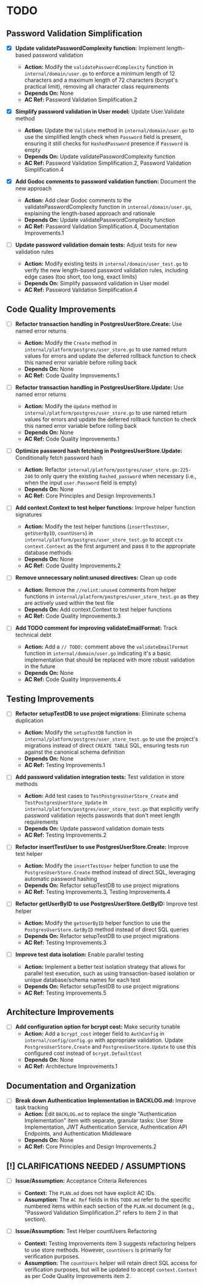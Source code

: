 # TODO

## Password Validation Simplification

- [x] **Update validatePasswordComplexity function:** Implement length-based password validation
  - **Action:** Modify the `validatePasswordComplexity` function in `internal/domain/user.go` to enforce a minimum length of 12 characters and a maximum length of 72 characters (bcrypt's practical limit), removing all character class requirements
  - **Depends On:** None
  - **AC Ref:** Password Validation Simplification.2

- [x] **Simplify password validation in User model:** Update User.Validate method
  - **Action:** Update the `Validate` method in `internal/domain/user.go` to use the simplified length check when `Password` field is present, ensuring it still checks for `HashedPassword` presence if `Password` is empty
  - **Depends On:** Update validatePasswordComplexity function
  - **AC Ref:** Password Validation Simplification.2, Password Validation Simplification.4

- [x] **Add Godoc comments to password validation function:** Document the new approach
  - **Action:** Add clear Godoc comments to the validatePasswordComplexity function in `internal/domain/user.go`, explaining the length-based approach and rationale
  - **Depends On:** Update validatePasswordComplexity function
  - **AC Ref:** Password Validation Simplification.4, Documentation Improvements.1

- [ ] **Update password validation domain tests:** Adjust tests for new validation rules
  - **Action:** Modify existing tests in `internal/domain/user_test.go` to verify the new length-based password validation rules, including edge cases (too short, too long, exact limits)
  - **Depends On:** Simplify password validation in User model
  - **AC Ref:** Password Validation Simplification.4

## Code Quality Improvements

- [ ] **Refactor transaction handling in PostgresUserStore.Create:** Use named error returns
  - **Action:** Modify the `Create` method in `internal/platform/postgres/user_store.go` to use named return values for errors and update the deferred rollback function to check this named error variable before rolling back
  - **Depends On:** None
  - **AC Ref:** Code Quality Improvements.1

- [ ] **Refactor transaction handling in PostgresUserStore.Update:** Use named error returns
  - **Action:** Modify the `Update` method in `internal/platform/postgres/user_store.go` to use named return values for errors and update the deferred rollback function to check this named error variable before rolling back
  - **Depends On:** None
  - **AC Ref:** Code Quality Improvements.1

- [ ] **Optimize password hash fetching in PostgresUserStore.Update:** Conditionally fetch password hash
  - **Action:** Refactor `internal/platform/postgres/user_store.go:225-240` to only query the existing `hashed_password` when necessary (i.e., when the input `user.Password` field is empty)
  - **Depends On:** None
  - **AC Ref:** Core Principles and Design Improvements.1

- [ ] **Add context.Context to test helper functions:** Improve helper function signatures
  - **Action:** Modify the test helper functions (`insertTestUser`, `getUserByID`, `countUsers`) in `internal/platform/postgres/user_store_test.go` to accept `ctx context.Context` as the first argument and pass it to the appropriate database methods
  - **Depends On:** None
  - **AC Ref:** Code Quality Improvements.2

- [ ] **Remove unnecessary nolint:unused directives:** Clean up code
  - **Action:** Remove the `//nolint:unused` comments from helper functions in `internal/platform/postgres/user_store_test.go` as they are actively used within the test file
  - **Depends On:** Add context.Context to test helper functions
  - **AC Ref:** Code Quality Improvements.3

- [ ] **Add TODO comment for improving validateEmailFormat:** Track technical debt
  - **Action:** Add a `// TODO:` comment above the `validateEmailFormat` function in `internal/domain/user.go` indicating it's a basic implementation that should be replaced with more robust validation in the future
  - **Depends On:** None
  - **AC Ref:** Code Quality Improvements.4

## Testing Improvements

- [ ] **Refactor setupTestDB to use project migrations:** Eliminate schema duplication
  - **Action:** Modify the `setupTestDB` function in `internal/platform/postgres/user_store_test.go` to use the project's migrations instead of direct `CREATE TABLE` SQL, ensuring tests run against the canonical schema definition
  - **Depends On:** None
  - **AC Ref:** Testing Improvements.1

- [ ] **Add password validation integration tests:** Test validation in store methods
  - **Action:** Add test cases to `TestPostgresUserStore_Create` and `TestPostgresUserStore_Update` in `internal/platform/postgres/user_store_test.go` that explicitly verify password validation rejects passwords that don't meet length requirements
  - **Depends On:** Update password validation domain tests
  - **AC Ref:** Testing Improvements.2

- [ ] **Refactor insertTestUser to use PostgresUserStore.Create:** Improve test helper
  - **Action:** Modify the `insertTestUser` helper function to use the `PostgresUserStore.Create` method instead of direct SQL, leveraging automatic password hashing
  - **Depends On:** Refactor setupTestDB to use project migrations
  - **AC Ref:** Testing Improvements.3, Testing Improvements.4

- [ ] **Refactor getUserByID to use PostgresUserStore.GetByID:** Improve test helper
  - **Action:** Modify the `getUserByID` helper function to use the `PostgresUserStore.GetByID` method instead of direct SQL queries
  - **Depends On:** Refactor setupTestDB to use project migrations
  - **AC Ref:** Testing Improvements.3

- [ ] **Improve test data isolation:** Enable parallel testing
  - **Action:** Implement a better test isolation strategy that allows for parallel test execution, such as using transaction-based isolation or unique database/schema names for each test
  - **Depends On:** Refactor setupTestDB to use project migrations
  - **AC Ref:** Testing Improvements.5

## Architecture Improvements

- [ ] **Add configuration option for bcrypt cost:** Make security tunable
  - **Action:** Add a `bcrypt_cost` integer field to `AuthConfig` in `internal/config/config.go` with appropriate validation. Update `PostgresUserStore.Create` and `PostgresUserStore.Update` to use this configured cost instead of `bcrypt.DefaultCost`
  - **Depends On:** None
  - **AC Ref:** Architecture Improvements.1

## Documentation and Organization

- [ ] **Break down Authentication Implementation in BACKLOG.md:** Improve task tracking
  - **Action:** Edit `BACKLOG.md` to replace the single "Authentication Implementation" item with separate, granular tasks: User Store Implementation, JWT Authentication Service, Authentication API Endpoints, and Authentication Middleware
  - **Depends On:** None
  - **AC Ref:** Core Principles and Design Improvements.2

## [!] CLARIFICATIONS NEEDED / ASSUMPTIONS

- [ ] **Issue/Assumption:** Acceptance Criteria References
  - **Context:** The `PLAN.md` does not have explicit AC IDs.
  - **Assumption:** The `AC Ref` fields in this `TODO.md` refer to the specific numbered items within each section of the `PLAN.md` document (e.g., "Password Validation Simplification.2" refers to item 2 in that section).

- [ ] **Issue/Assumption:** Test Helper countUsers Refactoring
  - **Context:** Testing Improvements item 3 suggests refactoring helpers to use store methods. However, `countUsers` is primarily for verification purposes.
  - **Assumption:** The `countUsers` helper will retain direct SQL access for verification purposes, but will be updated to accept `context.Context` as per Code Quality Improvements item 2.
